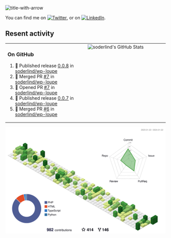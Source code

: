 
![title-with-arrow](https://github.com/soderlind/soderlind/assets/1649452/0f685042-97c3-46ba-b290-804d07f05370)


<!-- Actual text -->
You can find me on [![Twitter][1.2]][1], or on [![LinkedIn][2.2]][2].

<!-- Icons -->

[1.2]: http://i.imgur.com/wWzX9uB.png (twitter icon without padding)
[2.2]: https://raw.githubusercontent.com/MartinHeinz/MartinHeinz/master/linkedin-3-16.png (LinkedIn icon without padding)

<!-- Links to your social media accounts -->

[1]: https://twitter.com/soderlind
[2]: https://www.linkedin.com/in/soderlind/

## Resent activity

<table width="100%" border="0"><tr><td width="49%">

### On GitHub

<!--START_SECTION:activity-->
1. 🚀 Published release [0.0.8](https://github.com/soderlind/wp-loupe/releases/tag/0.0.8) in [soderlind/wp-loupe](https://github.com/soderlind/wp-loupe)
2. 🎉 Merged PR [#7](https://github.com/soderlind/wp-loupe/pull/7) in [soderlind/wp-loupe](https://github.com/soderlind/wp-loupe)
3. 💪 Opened PR [#7](https://github.com/soderlind/wp-loupe/pull/7) in [soderlind/wp-loupe](https://github.com/soderlind/wp-loupe)
4. 🚀 Published release [0.0.7](https://github.com/soderlind/wp-loupe/releases/tag/0.0.7) in [soderlind/wp-loupe](https://github.com/soderlind/wp-loupe)
5. 🎉 Merged PR [#6](https://github.com/soderlind/wp-loupe/pull/6) in [soderlind/wp-loupe](https://github.com/soderlind/wp-loupe)
<!--END_SECTION:activity-->
  </td>
<td width="49%" valign="top">
  <img   alt="soderlind's GitHub Stats" src="https://awesome-github-stats.azurewebsites.net/user-stats/soderlind?cardType=level-alternate&Title=FFFFFF&Border=FFFFFF" />
</td></tr></table>


![](./profile-3d-contrib/profile-green-animate.svg)


